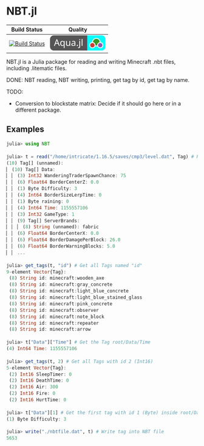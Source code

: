 # NBT.jl

| **Build Status**                        | **Quality**                     |
|:---------------------------------------:|:-------------------------------:|
| [![Build Status][build-img]][build-url] | [![Aqua QA][aqua-img]][aqua-url]|

NBT.jl is a Julia package for reading and writing Minecraft .nbt files, including .litematic files.

DONE: NBT reading, NBT writing, printing, get tag by id, get tag by name.

TODO:
  - Conversion to blockstate matrix: Decide if it should go here or in a different package.

## Examples
```julia
julia> using NBT

julia> t = read("/home/intricate/1.16.5/saves/cmp3/level.dat", Tag) # Read a Tag from NBT file
(10) Tag[] (unnamed):
▏ (10) Tag[] Data:
▏ ▏ (3) Int32 WanderingTraderSpawnChance: 75
▏ ▏ (6) Float64 BorderCenterZ: 0.0
▏ ▏ (1) Byte Difficulty: 3
▏ ▏ (4) Int64 BorderSizeLerpTime: 0
▏ ▏ (1) Byte raining: 0
▏ ▏ (4) Int64 Time: 1155557106
▏ ▏ (3) Int32 GameType: 1
▏ ▏ (9) Tag[] ServerBrands:
▏ ▏ ▏ (8) String (unnamed): fabric
▏ ▏ (6) Float64 BorderCenterX: 0.0
▏ ▏ (6) Float64 BorderDamagePerBlock: 26.0
▏ ▏ (6) Float64 BorderWarningBlocks: 5.0
▏ ▏ ...

julia> get_tags(t, "id") # Get all Tags named "id"
9-element Vector{Tag}:
 (8) String id: minecraft:wooden_axe
 (8) String id: minecraft:gray_concrete
 (8) String id: minecraft:light_blue_concrete
 (8) String id: minecraft:light_blue_stained_glass
 (8) String id: minecraft:pink_concrete
 (8) String id: minecraft:observer
 (8) String id: minecraft:note_block
 (8) String id: minecraft:repeater
 (8) String id: minecraft:arrow

julia> t["Data"]["Time"] # Get the Tag root/Data/Time
(4) Int64 Time: 1155557106

julia> get_tags(t, 2) # Get all Tags with id 2 (Int16)
5-element Vector{Tag}:
 (2) Int16 SleepTimer: 0
 (2) Int16 DeathTime: 0
 (2) Int16 Air: 300
 (2) Int16 Fire: 0
 (2) Int16 HurtTime: 0

julia> t["Data"][1] # Get the first tag with id 1 (Byte) inside root/Data
(1) Byte Difficulty: 3

julia> write("./nbtfile.dat", t) # Write tag into NBT file
5653
```

[build-img]: https://github.com/lntricate1/NBT.jl/actions/workflows/ci_unit.yml/badge.svg
[build-url]: https://github.com/lntricate1/NBT.jl/actions/workflows/ci_unit.yml

[aqua-img]: https://raw.githubusercontent.com/JuliaTesting/Aqua.jl/master/badge.svg
[aqua-url]: https://github.com/JuliaTesting/Aqua.jl
